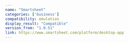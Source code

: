 ```yaml
---
name: "Smartsheet"
categories: ['business']
compatibility: emulation
display_result: "Compatible"
version_from: "1.0.51"
link: https://www.smartsheet.com/platform/desktop-app
---
```

